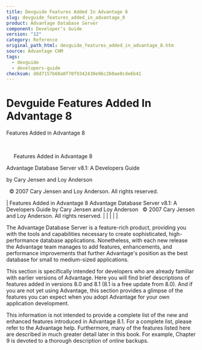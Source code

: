 ```yaml
---
title: Devguide Features Added In Advantage 8
slug: devguide_features_added_in_advantage_8
product: Advantage Database Server
component: Developer’s Guide
version: "12"
category: Reference
original_path_html: devguide_features_added_in_advantage_8.htm
source: Advantage CHM
tags:
  - devguide
  - developers-guide
checksum: d8d7157b60a0f70f9342430e96c260ae0cde6b41
---
```


# Devguide Features Added In Advantage 8

Features Added in Advantage 8

 

     Features Added in Advantage 8

Advantage Database Server v8.1: A Developers Guide

by Cary Jensen and Loy Anderson

  © 2007 Cary Jensen and Loy Anderson. All rights reserved.

| Features Added in Advantage 8  Advantage Database Server v8.1: A Developers Guide  by Cary Jensen and Loy Anderson    © 2007 Cary Jensen and Loy Anderson. All rights reserved. |  |  |  |  |

The Advantage Database Server is a feature-rich product, providing you with the tools and capabilities necessary to create sophisticated, high-performance database applications. Nonetheless, with each new release the Advantage team manages to add features, enhancements, and performance improvements that further Advantage's position as the best database for small to medium-sized applications.

This section is specifically intended for developers who are already familiar with earlier versions of Advantage. Here you will find brief descriptions of features added in versions 8.0 and 8.1 (8.1 is a free update from 8.0). And if you are not yet using Advantage, this section provides a glimpse of the features you can expect when you adopt Advantage for your own application development.

This information is not intended to provide a complete list of the new and enhanced features introduced in Advantage 8.1. For a complete list, please refer to the Advantage help. Furthermore, many of the features listed here are described in much greater detail later in this book. For example, Chapter 9 is devoted to a thorough description of online backups.
